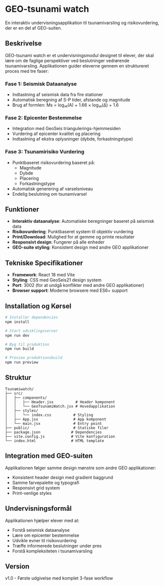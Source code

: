 # GEO-tsunami watch

En interaktiv undervisningsapplikation til tsunamivarsling og risikovurdering, der er en del af GEO-suiten.

## Beskrivelse

GEO-tsunami watch er et undervisningsmodul designet til elever, der skal lære om de faglige perspektiver ved beslutninger vedrørende tsunamivarsling. Applikationen guider eleverne gennem en struktureret proces med tre faser:

### Fase 1: Seismisk Dataanalyse
- Indtastning af seismisk data fra fire stationer
- Automatisk beregning af S-P tider, afstande og magnitude
- Brug af formlen: Ms = log₁₀(A) + 1.66 × log₁₀(Δ) + 1.6

### Fase 2: Epicenter Bestemmelse
- Integration med GeoSeis triangulerings-hjemmesiden
- Vurdering af epicenter kvalitet og placering
- Indtastning af ekstra oplysninger (dybde, forkastningstype)

### Fase 3: Tsunamirisiko Vurdering
- Punktbaseret risikovurdering baseret på:
  - Magnitude
  - Dybde
  - Placering
  - Forkastningstype
- Automatisk generering af varselsniveau
- Endelig beslutning om tsunamivarsel

## Funktioner

- **Interaktiv dataanalyse**: Automatiske beregninger baseret på seismisk data
- **Risikovurdering**: Punktbaseret system til objektiv vurdering
- **Print/Download**: Mulighed for at gemme og printe resultater
- **Responsivt design**: Fungerer på alle enheder
- **GEO-suite styling**: Konsistent design med andre GEO applikationer

## Tekniske Specifikationer

- **Framework**: React 18 med Vite
- **Styling**: CSS med GeoSeis21 design system
- **Port**: 3002 (for at undgå konflikter med andre GEO applikationer)
- **Browser support**: Moderne browsere med ES6+ support

## Installation og Kørsel

```bash
# Installer dependencies
npm install

# Start udviklingsserver
npm run dev

# Byg til produktion
npm run build

# Preview produktionsbuild
npm run preview
```

## Struktur

```
Tsunamiwatch/
├── src/
│   ├── components/
│   │   ├── Header.jsx          # Header komponent
│   │   └── GeoTsunamiWatch.jsx # Hovedapplikation
│   ├── styles/
│   │   └── index.css          # Styling
│   ├── App.jsx                # App komponent
│   └── main.jsx               # Entry point
├── public/                    # Statiske filer
├── package.json              # Dependencies
├── vite.config.js            # Vite konfiguration
└── index.html                # HTML template
```

## Integration med GEO-suiten

Applikationen følger samme design mønstre som andre GEO applikationer:
- Konsistent header design med gradient baggrund
- Samme farvepalette og typografi
- Responsivt grid system
- Print-venlige styles

## Undervisningsformål

Applikationen hjælper elever med at:
- Forstå seismisk dataanalyse
- Lære om epicenter bestemmelse
- Udvikle evner til risikovurdering
- Træffe informerede beslutninger under pres
- Forstå kompleksiteten i tsunamivarsling

## Version

v1.0 - Første udgivelse med komplet 3-fase workflow
